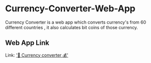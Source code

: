 # Currency-Converter-Web-App
Currency Converter is a web app which converts currency's from 60 different countries , it also calculates bit coins of those currency.

## Web App Link
Link: ['💱 Currency converter 💰'](https://tictactoe-t3.herokuapp.com/)
